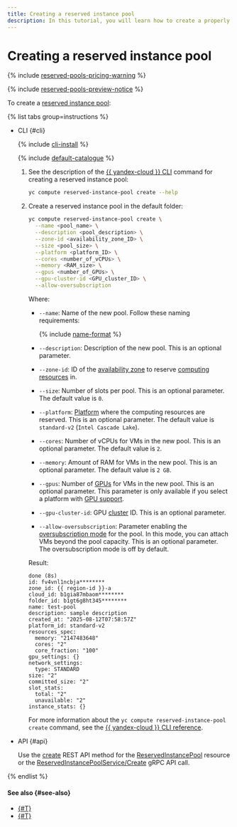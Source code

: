 ```yaml
---
title: Creating a reserved instance pool
description: In this tutorial, you will learn how to create a properly configured {{ compute-full-name }} reserved instance pool in the availability zone of your choice.
---
```


# Creating a reserved instance pool

{% include [reserved-pools-pricing-warning](../../../_includes/compute/reserved-pools-pricing-warning.md) %}

{% include [reserved-pools-preview-notice](../../../_includes/compute/reserved-pools-preview-notice.md) %}

To create a [reserved instance pool](../../concepts/reserved-pools.md):

{% list tabs group=instructions %}

- CLI {#cli}

  {% include [cli-install](../../../_includes/cli-install.md) %}

  {% include [default-catalogue](../../../_includes/default-catalogue.md) %}

  1. See the description of the [{{ yandex-cloud }} CLI](../../../cli/index.yaml) command for creating a reserved instance pool:

      ```bash
      yc compute reserved-instance-pool create --help
      ```
  1. Create a reserved instance pool in the default folder:

      ```bash
      yc compute reserved-instance-pool create \
        --name <pool_name> \
        --description <pool_description> \
        --zone-id <availability_zone_ID> \
        --size <pool_size> \
        --platform <platform_ID> \
        --cores <number_of_vCPUs> \
        --memory <RAM_size> \
        --gpus <number_of_GPUs> \
        --gpu-cluster-id <GPU_cluster_ID> \
        --allow-oversubscription
      ```

      Where:
      * `--name`: Name of the new pool. Follow these naming requirements:

          {% include [name-format](../../../_includes/name-format.md) %}

      * `--description`: Description of the new pool. This is an optional parameter.
      * `--zone-id`: ID of the [availability zone](../../../overview/concepts/geo-scope.md) to reserve [computing resources](../../concepts/vm.md#types) in.
      * `--size`: Number of slots per pool. This is an optional parameter. The default value is `0`.
      * `--platform`: [Platform](../../concepts/vm-platforms.md) where the computing resources are reserved. This is an optional parameter. The default value is `standard-v2` (`Intel Cascade Lake`).
      * `--cores`: Number of vCPUs for VMs in the new pool. This is an optional parameter. The default value is `2`.
      * `--memory`: Amount of RAM for VMs in the new pool. This is an optional parameter. The default value is `2 GB`.
      * `--gpus`: Number of [GPUs](../../concepts/gpus.md) for VMs in the new pool. This is an optional parameter. This parameter is only available if you select a platform with [GPU support](../../concepts/gpus.md#config).
      * `--gpu-cluster-id`: GPU [cluster](../../concepts/gpus.md#gpu-clusters) ID. This is an optional parameter.
      * `--allow-oversubscription`: Parameter enabling the [oversubscription mode](../../concepts/reserved-pools.md#oversubscription) for the pool. In this mode, you can attach VMs beyond the pool capacity. This is an optional parameter. The oversubscription mode is off by default.

      Result:

      ```text
      done (8s)
      id: fv4vnl1ncbja********
      zone_id: {{ region-id }}-a
      cloud_id: b1gia87mbaom********
      folder_id: b1gt6g8ht345********
      name: test-pool
      description: sample description
      created_at: "2025-08-12T07:58:57Z"
      platform_id: standard-v2
      resources_spec:
        memory: "2147483648"
        cores: "2"
        core_fraction: "100"
      gpu_settings: {}
      network_settings:
        type: STANDARD
      size: "2"
      committed_size: "2"
      slot_stats:
        total: "2"
        unavailable: "2"
      instance_stats: {}
      ```

      For more information about the `yc compute reserved-instance-pool create` command, see the [{{ yandex-cloud }} CLI reference](../../../cli/cli-ref/compute/cli-ref/reserved-instance-pool/create.md).

- API {#api}

  Use the [create](../../api-ref/ReservedInstancePool/create.md) REST API method for the [ReservedInstancePool](../../api-ref/ReservedInstancePool/index.md) resource or the [ReservedInstancePoolService/Create](../../api-ref/grpc/ReservedInstancePool/create.md) gRPC API call.

{% endlist %}

#### See also {#see-also}

* [{#T}](./manage-pool-vms.md)
* [{#T}](../../concepts/reserved-pools.md)